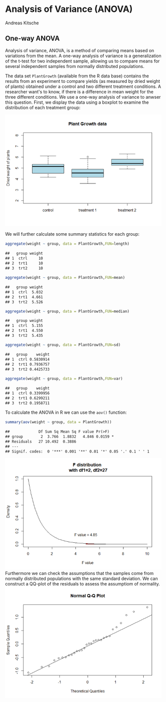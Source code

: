 Analysis of Variance (ANOVA)
================
Andreas Kitsche

One-way ANOVA
-------------

Analysis of variance, ANOVA, is a method of comparing means based on variations from the mean. A one-way analysis of variance is a generalization of the t-test for two independent sample, allowing us to compare means for several independent samples from normally distributed populations.

The data set `PlantGrowth` (available from the R data base) contains the results from an experiment to compare yields (as measured by dried weight of plants) obtained under a control and two different treatment conditions. A researcher want's to know, if there is a difference in mean weight for the three different conditions. We use a one-way analysis of variance to anwser this question. First, we display the data using a boxplot to examine the distribution of each treatment group:

![](ANOVA_files/figure-markdown_github/unnamed-chunk-1-1.png)

We will further calculate some summary statistics for each group:

``` r
aggregate(weight ~ group, data = PlantGrowth,FUN=length)
```

    ##   group weight
    ## 1  ctrl     10
    ## 2  trt1     10
    ## 3  trt2     10

``` r
aggregate(weight ~ group, data = PlantGrowth,FUN=mean)
```

    ##   group weight
    ## 1  ctrl  5.032
    ## 2  trt1  4.661
    ## 3  trt2  5.526

``` r
aggregate(weight ~ group, data = PlantGrowth,FUN=median)
```

    ##   group weight
    ## 1  ctrl  5.155
    ## 2  trt1  4.550
    ## 3  trt2  5.435

``` r
aggregate(weight ~ group, data = PlantGrowth,FUN=sd)
```

    ##   group    weight
    ## 1  ctrl 0.5830914
    ## 2  trt1 0.7936757
    ## 3  trt2 0.4425733

``` r
aggregate(weight ~ group, data = PlantGrowth,FUN=var)
```

    ##   group    weight
    ## 1  ctrl 0.3399956
    ## 2  trt1 0.6299211
    ## 3  trt2 0.1958711

To calculate the ANOVA in R we can use the `aov()` function:

``` r
summary(aov(weight ~ group, data = PlantGrowth))
```

    ##             Df Sum Sq Mean Sq F value Pr(>F)  
    ## group        2  3.766  1.8832   4.846 0.0159 *
    ## Residuals   27 10.492  0.3886                 
    ## ---
    ## Signif. codes:  0 '***' 0.001 '**' 0.01 '*' 0.05 '.' 0.1 ' ' 1

![](ANOVA_files/figure-markdown_github/unnamed-chunk-4-1.png) Furthermore we can check the assumptions that the samples come from normally distributed populations with the same standard deviation. We can construct a QQ-plot of the residuals to assess the assumptiom of normality. ![](ANOVA_files/figure-markdown_github/unnamed-chunk-5-1.png)
